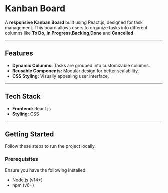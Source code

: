 # Kanban Board

A **responsive Kanban Board** built using React.js, designed for task management. This board allows users to organize tasks into different columns like **To Do**, **In Progress**,**Backlog**,**Done** and **Cancelled**

---

## Features
- **Dynamic Columns:** Tasks are grouped into customizable columns.
- **Reusable Components:** Modular design for better scalability.
- **CSS Styling:** Visually appealing user interface.

---

## Tech Stack

- **Frontend:** React.js
- **Styling:** CSS 

---

## Getting Started

Follow these steps to run the project locally.

### Prerequisites

Ensure you have the following installed:

- Node.js (v14+)
- npm (v6+)


